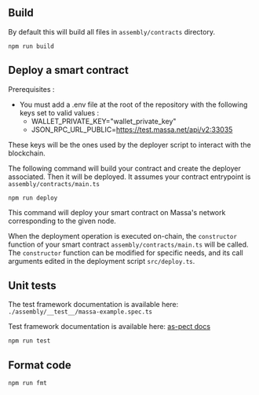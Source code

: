 ## Build

By default this will build all files in `assembly/contracts` directory.

```shell
npm run build
```


## Deploy a smart contract

Prerequisites :

- You must add a .env file at the root of the repository with the following keys set to valid values :
  - WALLET_PRIVATE_KEY="wallet_private_key"
  - JSON_RPC_URL_PUBLIC=<https://test.massa.net/api/v2:33035>

These keys will be the ones used by the deployer script to interact with the blockchain.

The following command will build your contract and create the deployer associated. Then it will be deployed. 
It assumes your contract entrypoint is `assembly/contracts/main.ts`

```shell
npm run deploy
```

This command will deploy your smart contract on Massa's network corresponding to the given node.

When the deployment operation is executed on-chain, the `constructor` function of your smart contract `assembly/contracts/main.ts` will be called.
The `constructor` function can be modified for specific needs, and its call arguments edited in the deployment script `src/deploy.ts`.

## Unit tests

The test framework documentation is available here:  `./assembly/__test__/massa-example.spec.ts`

Test framework documentation is available here: [as-pect docs](https://as-pect.gitbook.io/as-pect)

```shell
npm run test
```

## Format code

```shell
npm run fmt
```
